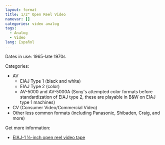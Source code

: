```yaml
---
layout: format
title: 1/2" Open Reel Video
namevar: []
categories: video analog
tags:
  - Analog
  - Video
lang: Español
---
```


Dates in use: 1965-late 1970s

Categories:
- AV
  - EIAJ Type 1 (black and white)
  - EIAJ Type 2 (color)
  - AV-5000 and AV-5000A (Sony's attempted color formats before standardization of EIAJ type 2, these are playable in B&W on EIAJ type 1 machines)
- CV (Consumer Video/Commercial Video)
- Other less common formats (including Panasonic, Shibaden, Craig, and more)

Get more information:
- [EIAJ-1 ½-inch open reel video tape](https://obsoletemedia.org/%c2%bd-inch-eiaj-open-reel-video-tape/)

